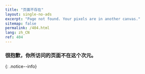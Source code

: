 ```yaml
---
title: "页面不存在"
layout: single-no-ads
excerpt: "Page not found. Your pixels are in another canvas."
sitemap: false
permalink: /404.html
lang: zh_CN
ref: 404
---
```


### 很抱歉，你所访问的页面不在这个次元。
{: .notice--info}
